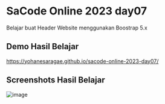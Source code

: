 # SaCode Online 2023 day07

Belajar buat Header Website menggunakan Boostrap 5.x

## Demo Hasil Belajar 
https://yohanesaragae.github.io/sacode-online-2023-day07/

## Screenshots Hasil Belajar 
![image](https://user-images.githubusercontent.com/119453202/220111055-85afef40-2ed7-429c-aefc-2fe765f262b0.png)

